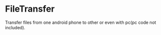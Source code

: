 # FileTransfer

Transfer files from one android phone to other or even with pc(pc code not included).
